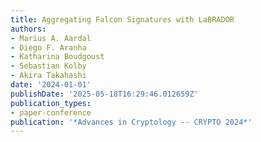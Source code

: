 ```yaml
---
title: Aggregating Falcon Signatures with LaBRADOR
authors:
- Marius A. Aardal
- Diego F. Aranha
- Katharina Boudgoust
- Sebastian Kolby
- Akira Takahashi
date: '2024-01-01'
publishDate: '2025-05-18T16:29:46.012659Z'
publication_types:
- paper-conference
publication: '*Advances in Cryptology -- CRYPTO 2024*'
---
```

